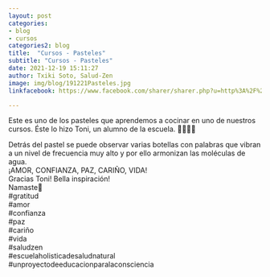 ```yaml
---
layout: post
categories:
- blog
- cursos
categories2: blog
title:  "Cursos - Pasteles"
subtitle: "Cursos - Pasteles"
date: 2021-12-19 15:11:27
author: Txiki Soto, Salud-Zen
image: img/blog/191221Pasteles.jpg
linkfacebook: https://www.facebook.com/sharer/sharer.php?u=http%3A%2F%2Fwww.salud-zen.com%2Fblog%2Fcursos%2F2021%2F12%2F19%2Fcursos-pasteles.html&amp;src=sdkpreparse

---  
```

Este es uno de los pasteles que aprendemos a cocinar en uno de nuestros cursos. Éste lo hizo Toni, un alumno de la escuela. 👏👏👏😋  

Detrás del pastel se puede observar varias botellas con palabras que vibran a un nivel de frecuencia muy alto y por ello armonizan las moléculas de agua.  
¡AMOR, CONFIANZA, PAZ, CARIÑO, VIDA!  
Gracias Toni! Bella inspiración!   
Namaste🙏  
#gratitud  
#amor  
#confianza  
#paz  
#cariño  
#vida  
#saludzen   
#escuelaholisticadesaludnatural   
#unproyectodeeducacionparalaconsciencia  
